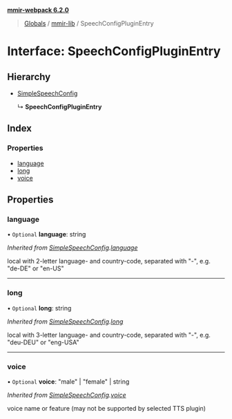 **[mmir-webpack 6.2.0](../README.md)**

> [Globals](../README.md) / [mmir-lib](../modules/mmir_lib.md) / SpeechConfigPluginEntry

# Interface: SpeechConfigPluginEntry

## Hierarchy

* [SimpleSpeechConfig](mmir_lib.simplespeechconfig.md)

  ↳ **SpeechConfigPluginEntry**

## Index

### Properties

* [language](mmir_lib.speechconfigpluginentry.md#language)
* [long](mmir_lib.speechconfigpluginentry.md#long)
* [voice](mmir_lib.speechconfigpluginentry.md#voice)

## Properties

### language

• `Optional` **language**: string

*Inherited from [SimpleSpeechConfig](mmir_lib.simplespeechconfig.md).[language](mmir_lib.simplespeechconfig.md#language)*

local with 2-letter language- and country-code, separated with "-", e.g. "de-DE" or "en-US"

___

### long

• `Optional` **long**: string

*Inherited from [SimpleSpeechConfig](mmir_lib.simplespeechconfig.md).[long](mmir_lib.simplespeechconfig.md#long)*

local with 3-letter language- and country-code, separated with "-", e.g. "deu-DEU" or "eng-USA"

___

### voice

• `Optional` **voice**: \"male\" \| \"female\" \| string

*Inherited from [SimpleSpeechConfig](mmir_lib.simplespeechconfig.md).[voice](mmir_lib.simplespeechconfig.md#voice)*

voice name or feature (may not be supported by selected TTS plugin)
